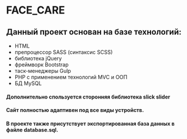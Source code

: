 # FACE_CARE

## Данный проект основан на базе технологий: 
- HTML
- препроцессор SASS (синтаксис SCSS)
- библиотека jQuery
- фреймворк Bootstrap
- таск-менеджеры Gulp
- PHP с применением технологий MVC и ООП
- БД MySQL 

#### Дополнительно спользуется сторонняя библиотека slick slider
#### Сайт полностью адаптивен под все виды устройств.

####  В проекте также присутствует экспортированная база данных в файле database.sql.
